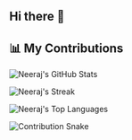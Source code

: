 ## Hi there 👋

## 📊 My Contributions

![Neeraj's GitHub Stats](https://github-readme-stats.vercel.app/api?username=NeerajMehta15&show_icons=true&theme=dracula&count_private=true&hide_border=true)

![Neeraj's Streak](https://github-readme-streak-stats.herokuapp.com/?user=NeerajMehta15&theme=dracula&hide_border=true)

![Neeraj's Top Languages](https://github-readme-stats.vercel.app/api/top-langs/?username=NeerajMehta15&layout=compact&theme=dracula&hide_border=true)

![Contribution Snake](https://github.com/NeerajMehta15/NeerajMehta15/blob/output/github-contribution-grid-snake.svg)
